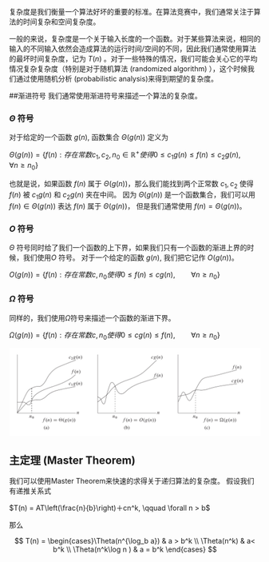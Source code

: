 复杂度是我们衡量一个算法好坏的重要的标准。在算法竞赛中，我们通常关注于算法的时间复杂和空间复杂度。 

一般的来说，复杂度是一个关于输入长度的一个函数。对于某些算法来说，相同的输入的不同输入依然会造成算法的运行时间/空间的不同，因此我们通常使用算法的最坏时间复杂度，记为 $T(n)$ 。对于一些特殊的情况，我们可能会关心它的平均情况复杂复杂度（特别是对于随机算法 (randomized algorithm) ），这个时候我们通过使用随机分析 (probabilistic analysis)来得到期望的复杂度。

\##渐进符号
我们通常使用渐进符号来描述一个算法的复杂度。

### $\Theta$ 符号

对于给定的一个函数 $g(n)$, 函数集合 $\Theta(g(n))$ 定义为

$\Theta(g(n)) = \{f(n) : 存在常数 c_1,c_2,n_0 \in \mathbb{R^{+}}使得 0 \leq c_1g(n) \leq f(n) \leq c_2g(n), \qquad \forall n \geq n_0\}$

也就是说，如果函数 $f(n)$ 属于 $\Theta(g(n))$，那么我们能找到两个正常数 $c_1, c_2$ 使得 $f(n)$ 被 $c_1g(n)$ 和 $c_2g(n)$ 夹在中间。 因为 $\Theta(g(n))$ 是一个函数集合，我们可以用 $f(n) \in \Theta(g(n))$ 表达 $f(n)$ 属于 $\Theta(g(n))$， 但是我们通常使用 $f(n) = \Theta(g(n))$。

### $O$ 符号

$\Theta$ 符号同时给了我们一个函数的上下界，如果我们只有一个函数的渐进上界的时候，我们使用$O$ 符号。 对于一个给定的函数 $g(n)$, 我们把它记作 $O(g(n))$。

$O(g(n)) = \{f(n):存在常数 c,n_0 使得 0\leq f(n) \leq cg(n), \qquad \forall n \geq n_0\}$

### $\Omega$ 符号

同样的，我们使用$\Omega$符号来描述一个函数的渐进下界。

$\Omega(g(n)) = \{f(n):存在常数 c,n_0 使得 0 \leq cg(n) \leq f(n) , \qquad \forall n \geq n_0\}$

![](images/order.png)

## 主定理 (Master Theorem)

我们可以使用Master Theorem来快速的求得关于递归算法的复杂度。
假设我们有递推关系式

$T(n) = AT\left(\frac{n}{b}\right)＋cn^k, \qquad \forall n > b$ 

那么

$$
T(n) = \begin{cases}\Theta(n^{\log_b a}) & a > b^k \\ \Theta(n^k) & a< b^k \\ \Theta(n^k\log n ) & a = b^k \end{cases}
$$
